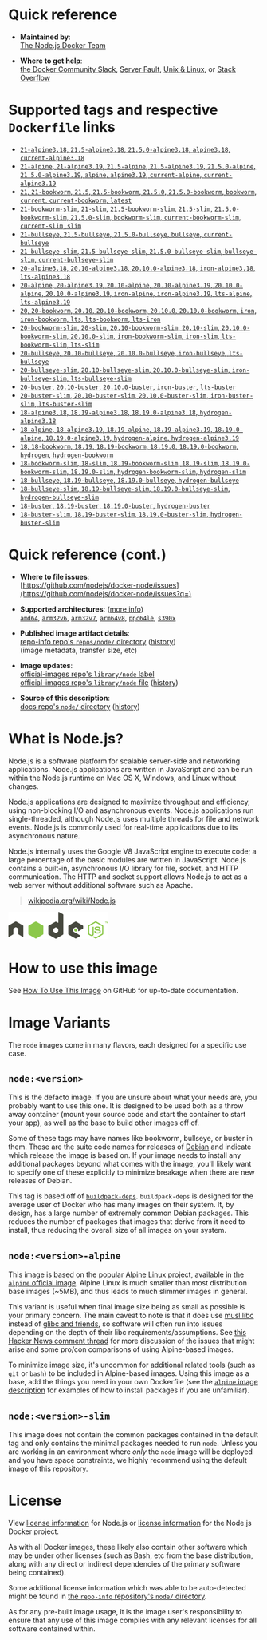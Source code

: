 <!--

********************************************************************************

WARNING:

    DO NOT EDIT "node/README.md"

    IT IS AUTO-GENERATED

    (from the other files in "node/" combined with a set of templates)

********************************************************************************

-->

# Quick reference

-	**Maintained by**:  
	[The Node.js Docker Team](https://github.com/nodejs/docker-node)

-	**Where to get help**:  
	[the Docker Community Slack](https://dockr.ly/comm-slack), [Server Fault](https://serverfault.com/help/on-topic), [Unix & Linux](https://unix.stackexchange.com/help/on-topic), or [Stack Overflow](https://stackoverflow.com/help/on-topic)

# Supported tags and respective `Dockerfile` links

-	[`21-alpine3.18`, `21.5-alpine3.18`, `21.5.0-alpine3.18`, `alpine3.18`, `current-alpine3.18`](https://github.com/nodejs/docker-node/blob/9ee59bf646e8be3ff6ae849e8119312f198be55c/21/alpine3.18/Dockerfile)
-	[`21-alpine`, `21-alpine3.19`, `21.5-alpine`, `21.5-alpine3.19`, `21.5.0-alpine`, `21.5.0-alpine3.19`, `alpine`, `alpine3.19`, `current-alpine`, `current-alpine3.19`](https://github.com/nodejs/docker-node/blob/9ee59bf646e8be3ff6ae849e8119312f198be55c/21/alpine3.19/Dockerfile)
-	[`21`, `21-bookworm`, `21.5`, `21.5-bookworm`, `21.5.0`, `21.5.0-bookworm`, `bookworm`, `current`, `current-bookworm`, `latest`](https://github.com/nodejs/docker-node/blob/9ee59bf646e8be3ff6ae849e8119312f198be55c/21/bookworm/Dockerfile)
-	[`21-bookworm-slim`, `21-slim`, `21.5-bookworm-slim`, `21.5-slim`, `21.5.0-bookworm-slim`, `21.5.0-slim`, `bookworm-slim`, `current-bookworm-slim`, `current-slim`, `slim`](https://github.com/nodejs/docker-node/blob/9ee59bf646e8be3ff6ae849e8119312f198be55c/21/bookworm-slim/Dockerfile)
-	[`21-bullseye`, `21.5-bullseye`, `21.5.0-bullseye`, `bullseye`, `current-bullseye`](https://github.com/nodejs/docker-node/blob/9ee59bf646e8be3ff6ae849e8119312f198be55c/21/bullseye/Dockerfile)
-	[`21-bullseye-slim`, `21.5-bullseye-slim`, `21.5.0-bullseye-slim`, `bullseye-slim`, `current-bullseye-slim`](https://github.com/nodejs/docker-node/blob/9ee59bf646e8be3ff6ae849e8119312f198be55c/21/bullseye-slim/Dockerfile)
-	[`20-alpine3.18`, `20.10-alpine3.18`, `20.10.0-alpine3.18`, `iron-alpine3.18`, `lts-alpine3.18`](https://github.com/nodejs/docker-node/blob/b98d3851de95667630dba35299898eeae1dd30e6/20/alpine3.18/Dockerfile)
-	[`20-alpine`, `20-alpine3.19`, `20.10-alpine`, `20.10-alpine3.19`, `20.10.0-alpine`, `20.10.0-alpine3.19`, `iron-alpine`, `iron-alpine3.19`, `lts-alpine`, `lts-alpine3.19`](https://github.com/nodejs/docker-node/blob/5bb305299145aa996bd3e0a701e5a3c3d587ad82/20/alpine3.19/Dockerfile)
-	[`20`, `20-bookworm`, `20.10`, `20.10-bookworm`, `20.10.0`, `20.10.0-bookworm`, `iron`, `iron-bookworm`, `lts`, `lts-bookworm`, `lts-iron`](https://github.com/nodejs/docker-node/blob/b98d3851de95667630dba35299898eeae1dd30e6/20/bookworm/Dockerfile)
-	[`20-bookworm-slim`, `20-slim`, `20.10-bookworm-slim`, `20.10-slim`, `20.10.0-bookworm-slim`, `20.10.0-slim`, `iron-bookworm-slim`, `iron-slim`, `lts-bookworm-slim`, `lts-slim`](https://github.com/nodejs/docker-node/blob/b98d3851de95667630dba35299898eeae1dd30e6/20/bookworm-slim/Dockerfile)
-	[`20-bullseye`, `20.10-bullseye`, `20.10.0-bullseye`, `iron-bullseye`, `lts-bullseye`](https://github.com/nodejs/docker-node/blob/b98d3851de95667630dba35299898eeae1dd30e6/20/bullseye/Dockerfile)
-	[`20-bullseye-slim`, `20.10-bullseye-slim`, `20.10.0-bullseye-slim`, `iron-bullseye-slim`, `lts-bullseye-slim`](https://github.com/nodejs/docker-node/blob/b98d3851de95667630dba35299898eeae1dd30e6/20/bullseye-slim/Dockerfile)
-	[`20-buster`, `20.10-buster`, `20.10.0-buster`, `iron-buster`, `lts-buster`](https://github.com/nodejs/docker-node/blob/b98d3851de95667630dba35299898eeae1dd30e6/20/buster/Dockerfile)
-	[`20-buster-slim`, `20.10-buster-slim`, `20.10.0-buster-slim`, `iron-buster-slim`, `lts-buster-slim`](https://github.com/nodejs/docker-node/blob/b98d3851de95667630dba35299898eeae1dd30e6/20/buster-slim/Dockerfile)
-	[`18-alpine3.18`, `18.19-alpine3.18`, `18.19.0-alpine3.18`, `hydrogen-alpine3.18`](https://github.com/nodejs/docker-node/blob/f416b53801a9d49d6ce6b2c038c8bc9ed93625dd/18/alpine3.18/Dockerfile)
-	[`18-alpine`, `18-alpine3.19`, `18.19-alpine`, `18.19-alpine3.19`, `18.19.0-alpine`, `18.19.0-alpine3.19`, `hydrogen-alpine`, `hydrogen-alpine3.19`](https://github.com/nodejs/docker-node/blob/5bb305299145aa996bd3e0a701e5a3c3d587ad82/18/alpine3.19/Dockerfile)
-	[`18`, `18-bookworm`, `18.19`, `18.19-bookworm`, `18.19.0`, `18.19.0-bookworm`, `hydrogen`, `hydrogen-bookworm`](https://github.com/nodejs/docker-node/blob/f416b53801a9d49d6ce6b2c038c8bc9ed93625dd/18/bookworm/Dockerfile)
-	[`18-bookworm-slim`, `18-slim`, `18.19-bookworm-slim`, `18.19-slim`, `18.19.0-bookworm-slim`, `18.19.0-slim`, `hydrogen-bookworm-slim`, `hydrogen-slim`](https://github.com/nodejs/docker-node/blob/f416b53801a9d49d6ce6b2c038c8bc9ed93625dd/18/bookworm-slim/Dockerfile)
-	[`18-bullseye`, `18.19-bullseye`, `18.19.0-bullseye`, `hydrogen-bullseye`](https://github.com/nodejs/docker-node/blob/f416b53801a9d49d6ce6b2c038c8bc9ed93625dd/18/bullseye/Dockerfile)
-	[`18-bullseye-slim`, `18.19-bullseye-slim`, `18.19.0-bullseye-slim`, `hydrogen-bullseye-slim`](https://github.com/nodejs/docker-node/blob/f416b53801a9d49d6ce6b2c038c8bc9ed93625dd/18/bullseye-slim/Dockerfile)
-	[`18-buster`, `18.19-buster`, `18.19.0-buster`, `hydrogen-buster`](https://github.com/nodejs/docker-node/blob/f416b53801a9d49d6ce6b2c038c8bc9ed93625dd/18/buster/Dockerfile)
-	[`18-buster-slim`, `18.19-buster-slim`, `18.19.0-buster-slim`, `hydrogen-buster-slim`](https://github.com/nodejs/docker-node/blob/f416b53801a9d49d6ce6b2c038c8bc9ed93625dd/18/buster-slim/Dockerfile)

# Quick reference (cont.)

-	**Where to file issues**:  
	[https://github.com/nodejs/docker-node/issues](https://github.com/nodejs/docker-node/issues?q=)

-	**Supported architectures**: ([more info](https://github.com/docker-library/official-images#architectures-other-than-amd64))  
	[`amd64`](https://hub.docker.com/r/amd64/node/), [`arm32v6`](https://hub.docker.com/r/arm32v6/node/), [`arm32v7`](https://hub.docker.com/r/arm32v7/node/), [`arm64v8`](https://hub.docker.com/r/arm64v8/node/), [`ppc64le`](https://hub.docker.com/r/ppc64le/node/), [`s390x`](https://hub.docker.com/r/s390x/node/)

-	**Published image artifact details**:  
	[repo-info repo's `repos/node/` directory](https://github.com/docker-library/repo-info/blob/master/repos/node) ([history](https://github.com/docker-library/repo-info/commits/master/repos/node))  
	(image metadata, transfer size, etc)

-	**Image updates**:  
	[official-images repo's `library/node` label](https://github.com/docker-library/official-images/issues?q=label%3Alibrary%2Fnode)  
	[official-images repo's `library/node` file](https://github.com/docker-library/official-images/blob/master/library/node) ([history](https://github.com/docker-library/official-images/commits/master/library/node))

-	**Source of this description**:  
	[docs repo's `node/` directory](https://github.com/docker-library/docs/tree/master/node) ([history](https://github.com/docker-library/docs/commits/master/node))

# What is Node.js?

Node.js is a software platform for scalable server-side and networking applications. Node.js applications are written in JavaScript and can be run within the Node.js runtime on Mac OS X, Windows, and Linux without changes.

Node.js applications are designed to maximize throughput and efficiency, using non-blocking I/O and asynchronous events. Node.js applications run single-threaded, although Node.js uses multiple threads for file and network events. Node.js is commonly used for real-time applications due to its asynchronous nature.

Node.js internally uses the Google V8 JavaScript engine to execute code; a large percentage of the basic modules are written in JavaScript. Node.js contains a built-in, asynchronous I/O library for file, socket, and HTTP communication. The HTTP and socket support allows Node.js to act as a web server without additional software such as Apache.

> [wikipedia.org/wiki/Node.js](https://en.wikipedia.org/wiki/Node.js)

![logo](https://raw.githubusercontent.com/docker-library/docs/01c12653951b2fe592c1f93a13b4e289ada0e3a1/node/logo.png)

# How to use this image

See [How To Use This Image](https://github.com/nodejs/docker-node/blob/master/README.md#how-to-use-this-image) on GitHub for up-to-date documentation.

# Image Variants

The `node` images come in many flavors, each designed for a specific use case.

## `node:<version>`

This is the defacto image. If you are unsure about what your needs are, you probably want to use this one. It is designed to be used both as a throw away container (mount your source code and start the container to start your app), as well as the base to build other images off of.

Some of these tags may have names like bookworm, bullseye, or buster in them. These are the suite code names for releases of [Debian](https://wiki.debian.org/DebianReleases) and indicate which release the image is based on. If your image needs to install any additional packages beyond what comes with the image, you'll likely want to specify one of these explicitly to minimize breakage when there are new releases of Debian.

This tag is based off of [`buildpack-deps`](https://hub.docker.com/_/buildpack-deps/). `buildpack-deps` is designed for the average user of Docker who has many images on their system. It, by design, has a large number of extremely common Debian packages. This reduces the number of packages that images that derive from it need to install, thus reducing the overall size of all images on your system.

## `node:<version>-alpine`

This image is based on the popular [Alpine Linux project](https://alpinelinux.org), available in [the `alpine` official image](https://hub.docker.com/_/alpine). Alpine Linux is much smaller than most distribution base images (~5MB), and thus leads to much slimmer images in general.

This variant is useful when final image size being as small as possible is your primary concern. The main caveat to note is that it does use [musl libc](https://musl.libc.org) instead of [glibc and friends](https://www.etalabs.net/compare_libcs.html), so software will often run into issues depending on the depth of their libc requirements/assumptions. See [this Hacker News comment thread](https://news.ycombinator.com/item?id=10782897) for more discussion of the issues that might arise and some pro/con comparisons of using Alpine-based images.

To minimize image size, it's uncommon for additional related tools (such as `git` or `bash`) to be included in Alpine-based images. Using this image as a base, add the things you need in your own Dockerfile (see the [`alpine` image description](https://hub.docker.com/_/alpine/) for examples of how to install packages if you are unfamiliar).

## `node:<version>-slim`

This image does not contain the common packages contained in the default tag and only contains the minimal packages needed to run `node`. Unless you are working in an environment where *only* the `node` image will be deployed and you have space constraints, we highly recommend using the default image of this repository.

# License

View [license information](https://github.com/nodejs/node/blob/master/LICENSE) for Node.js or [license information](https://github.com/nodejs/docker-node/blob/master/LICENSE) for the Node.js Docker project.

As with all Docker images, these likely also contain other software which may be under other licenses (such as Bash, etc from the base distribution, along with any direct or indirect dependencies of the primary software being contained).

Some additional license information which was able to be auto-detected might be found in [the `repo-info` repository's `node/` directory](https://github.com/docker-library/repo-info/tree/master/repos/node).

As for any pre-built image usage, it is the image user's responsibility to ensure that any use of this image complies with any relevant licenses for all software contained within.
